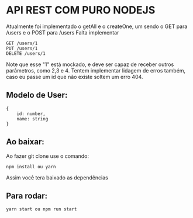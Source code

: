 # API REST COM PURO NODEJS

Atualmente foi implementado o getAll e o createOne, um sendo o GET para /users e o POST para /users
Falta implementar

```
GET /users/1
PUT /users/1
DELETE /users/1
```

Note que esse "1" está mockado, e deve ser capaz de receber outros parâmetros, como 2,3 e 4.
Tentem implementar lidagem de erros também, caso eu passe um id que não existe soltem um erro 404.

## Modelo de User:

```
{
    id: number,
    name: string
}
```

## Ao baixar:

Ao fazer git clone use o comando:

```
npm install ou yarn
```

Assim você tera baixado as dependências

## Para rodar:

```
yarn start ou npm run start
```
